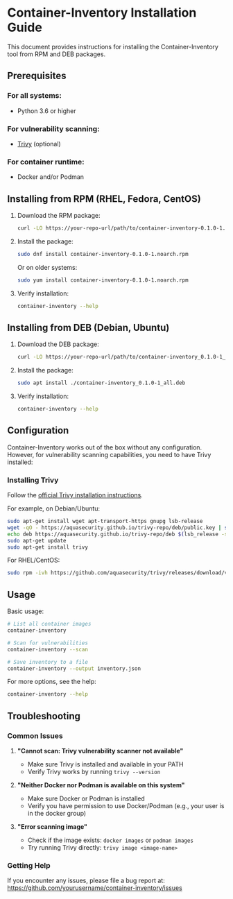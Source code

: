 # Container-Inventory Installation Guide

This document provides instructions for installing the Container-Inventory tool from RPM and DEB packages.

## Prerequisites

### For all systems:
- Python 3.6 or higher

### For vulnerability scanning:
- [Trivy](https://github.com/aquasecurity/trivy) (optional)

### For container runtime:
- Docker and/or Podman

## Installing from RPM (RHEL, Fedora, CentOS)

1. Download the RPM package:
   ```bash
   curl -LO https://your-repo-url/path/to/container-inventory-0.1.0-1.noarch.rpm
   ```

2. Install the package:
   ```bash
   sudo dnf install container-inventory-0.1.0-1.noarch.rpm
   ```

   Or on older systems:
   ```bash
   sudo yum install container-inventory-0.1.0-1.noarch.rpm
   ```

3. Verify installation:
   ```bash
   container-inventory --help
   ```

## Installing from DEB (Debian, Ubuntu)

1. Download the DEB package:
   ```bash
   curl -LO https://your-repo-url/path/to/container-inventory_0.1.0-1_all.deb
   ```

2. Install the package:
   ```bash
   sudo apt install ./container-inventory_0.1.0-1_all.deb
   ```

3. Verify installation:
   ```bash
   container-inventory --help
   ```

## Configuration

Container-Inventory works out of the box without any configuration. However, for vulnerability scanning capabilities, you need to have Trivy installed:

### Installing Trivy

Follow the [official Trivy installation instructions](https://github.com/aquasecurity/trivy#installation).

For example, on Debian/Ubuntu:
```bash
sudo apt-get install wget apt-transport-https gnupg lsb-release
wget -qO - https://aquasecurity.github.io/trivy-repo/deb/public.key | sudo apt-key add -
echo deb https://aquasecurity.github.io/trivy-repo/deb $(lsb_release -sc) main | sudo tee -a /etc/apt/sources.list.d/trivy.list
sudo apt-get update
sudo apt-get install trivy
```

For RHEL/CentOS:
```bash
sudo rpm -ivh https://github.com/aquasecurity/trivy/releases/download/v0.36.1/trivy_0.36.1_Linux-64bit.rpm
```

## Usage

Basic usage:
```bash
# List all container images
container-inventory

# Scan for vulnerabilities
container-inventory --scan

# Save inventory to a file
container-inventory --output inventory.json
```

For more options, see the help:
```bash
container-inventory --help
```

## Troubleshooting

### Common Issues

1. **"Cannot scan: Trivy vulnerability scanner not available"**
   - Make sure Trivy is installed and available in your PATH
   - Verify Trivy works by running `trivy --version`

2. **"Neither Docker nor Podman is available on this system"**
   - Make sure Docker or Podman is installed
   - Verify you have permission to use Docker/Podman (e.g., your user is in the docker group)

3. **"Error scanning image"**
   - Check if the image exists: `docker images` or `podman images`
   - Try running Trivy directly: `trivy image <image-name>`

### Getting Help

If you encounter any issues, please file a bug report at:
https://github.com/yourusername/container-inventory/issues
